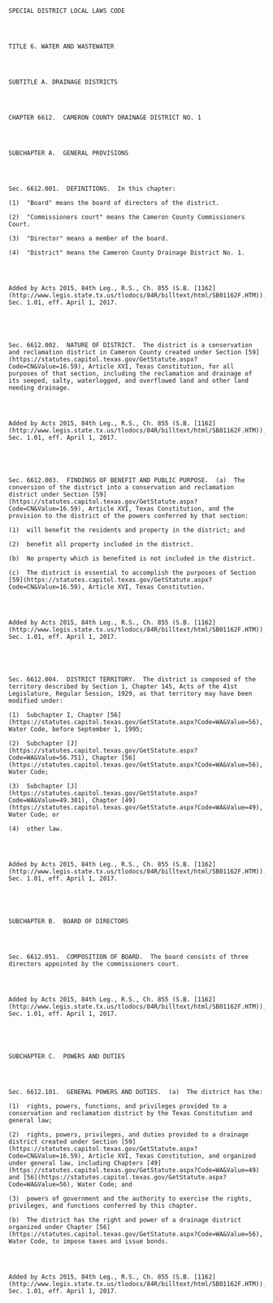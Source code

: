 ﻿
    
    
    	
    					
    
    
    SPECIAL DISTRICT LOCAL LAWS CODE
    
      
    
    
    TITLE 6. WATER AND WASTEWATER
    
      
    
    
    SUBTITLE A. DRAINAGE DISTRICTS
    
      
    
    
    CHAPTER 6612.  CAMERON COUNTY DRAINAGE DISTRICT NO. 1
    
      
    
    
    SUBCHAPTER A.  GENERAL PROVISIONS
    
      
    
    
    Sec. 6612.001.  DEFINITIONS.  In this chapter:
    
    (1)  "Board" means the board of directors of the district.
    
    (2)  "Commissioners court" means the Cameron County Commissioners Court.
    
    (3)  "Director" means a member of the board.
    
    (4)  "District" means the Cameron County Drainage District No. 1.
    
    
    
    
    Added by Acts 2015, 84th Leg., R.S., Ch. 855 (S.B. [1162](http://www.legis.state.tx.us/tlodocs/84R/billtext/html/SB01162F.HTM)), Sec. 1.01, eff. April 1, 2017.
    
    
    
    
    
    Sec. 6612.002.  NATURE OF DISTRICT.  The district is a conservation and reclamation district in Cameron County created under Section [59](https://statutes.capitol.texas.gov/GetStatute.aspx?Code=CN&Value=16.59), Article XVI, Texas Constitution, for all purposes of that section, including the reclamation and drainage of its seeped, salty, waterlogged, and overflowed land and other land needing drainage.
    
    
    
    
    Added by Acts 2015, 84th Leg., R.S., Ch. 855 (S.B. [1162](http://www.legis.state.tx.us/tlodocs/84R/billtext/html/SB01162F.HTM)), Sec. 1.01, eff. April 1, 2017.
    
    
    
    
    
    Sec. 6612.003.  FINDINGS OF BENEFIT AND PUBLIC PURPOSE.  (a)  The conversion of the district into a conservation and reclamation district under Section [59](https://statutes.capitol.texas.gov/GetStatute.aspx?Code=CN&Value=16.59), Article XVI, Texas Constitution, and the provision to the district of the powers conferred by that section:
    
    (1)  will benefit the residents and property in the district; and
    
    (2)  benefit all property included in the district.
    
    (b)  No property which is benefited is not included in the district.
    
    (c)  The district is essential to accomplish the purposes of Section [59](https://statutes.capitol.texas.gov/GetStatute.aspx?Code=CN&Value=16.59), Article XVI, Texas Constitution.
    
    
    
    
    Added by Acts 2015, 84th Leg., R.S., Ch. 855 (S.B. [1162](http://www.legis.state.tx.us/tlodocs/84R/billtext/html/SB01162F.HTM)), Sec. 1.01, eff. April 1, 2017.
    
    
    
    
    
    Sec. 6612.004.  DISTRICT TERRITORY.  The district is composed of the territory described by Section 1, Chapter 145, Acts of the 41st Legislature, Regular Session, 1929, as that territory may have been modified under:
    
    (1)  Subchapter I, Chapter [56](https://statutes.capitol.texas.gov/GetStatute.aspx?Code=WA&Value=56), Water Code, before September 1, 1995;
    
    (2)  Subchapter [J](https://statutes.capitol.texas.gov/GetStatute.aspx?Code=WA&Value=56.751), Chapter [56](https://statutes.capitol.texas.gov/GetStatute.aspx?Code=WA&Value=56), Water Code;
    
    (3)  Subchapter [J](https://statutes.capitol.texas.gov/GetStatute.aspx?Code=WA&Value=49.301), Chapter [49](https://statutes.capitol.texas.gov/GetStatute.aspx?Code=WA&Value=49), Water Code; or
    
    (4)  other law.
    
    
    
    
    Added by Acts 2015, 84th Leg., R.S., Ch. 855 (S.B. [1162](http://www.legis.state.tx.us/tlodocs/84R/billtext/html/SB01162F.HTM)), Sec. 1.01, eff. April 1, 2017.
    
    
    
    
    
    SUBCHAPTER B.  BOARD OF DIRECTORS
    
      
    
    
    Sec. 6612.051.  COMPOSITION OF BOARD.  The board consists of three directors appointed by the commissioners court.
    
    
    
    
    Added by Acts 2015, 84th Leg., R.S., Ch. 855 (S.B. [1162](http://www.legis.state.tx.us/tlodocs/84R/billtext/html/SB01162F.HTM)), Sec. 1.01, eff. April 1, 2017.
    
    
    
    
    
    SUBCHAPTER C.  POWERS AND DUTIES
    
      
    
    
    Sec. 6612.101.  GENERAL POWERS AND DUTIES.  (a)  The district has the:
    
    (1)  rights, powers, functions, and privileges provided to a conservation and reclamation district by the Texas Constitution and general law;
    
    (2)  rights, powers, privileges, and duties provided to a drainage district created under Section [59](https://statutes.capitol.texas.gov/GetStatute.aspx?Code=CN&Value=16.59), Article XVI, Texas Constitution, and organized under general law, including Chapters [49](https://statutes.capitol.texas.gov/GetStatute.aspx?Code=WA&Value=49) and [56](https://statutes.capitol.texas.gov/GetStatute.aspx?Code=WA&Value=56), Water Code; and
    
    (3)  powers of government and the authority to exercise the rights, privileges, and functions conferred by this chapter.
    
    (b)  The district has the right and power of a drainage district organized under Chapter [56](https://statutes.capitol.texas.gov/GetStatute.aspx?Code=WA&Value=56), Water Code, to impose taxes and issue bonds.
    
    
    
    
    Added by Acts 2015, 84th Leg., R.S., Ch. 855 (S.B. [1162](http://www.legis.state.tx.us/tlodocs/84R/billtext/html/SB01162F.HTM)), Sec. 1.01, eff. April 1, 2017.
    
    
    
    
    				
